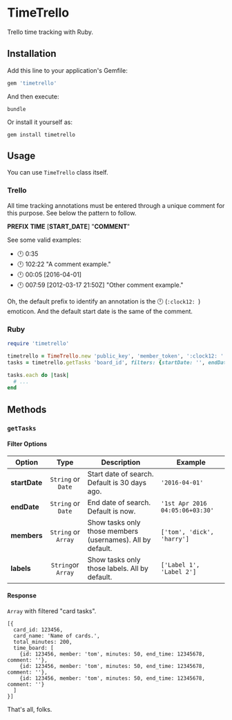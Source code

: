 # TimeTrello

Trello time tracking with Ruby.

## Installation
Add this line to your application's Gemfile:

```ruby
gem 'timetrello'
```

And then execute:

```console
bundle
```

Or install it yourself as:

```console
gem install timetrello
```


## Usage

You can use `TimeTrello` class itself.

### Trello

All time tracking annotations must be entered through a unique comment for this purpose. See below the pattern to follow.

**PREFIX** **TIME** [**START_DATE**] "**COMMENT**"

See some valid examples:

- :clock12: 0:35
- :clock12: 102:22 "A comment example."
- :clock12: 00:05 [2016-04-01]
- :clock12: 007:59 [2012-03-17 21:50Z] "Other comment example."

Oh, the default prefix to identify an annotation is the :clock12: (`:clock12: `) emoticon. And the default start date is the same of the comment.

### Ruby

```ruby
require 'timetrello'

timetrello = TimeTrello.new 'public_key', 'member_token', ':clock12: '
tasks = timetrello.getTasks 'board_id', filters: {startDate: '', endDate: ''}

tasks.each do |task|
  # ...
end
```

## Methods

### `getTasks`

#### Filter Options

| Option | Type | Description | Example |
|---|:---:|---|---|
| **startDate** | `String` or `Date` | Start date of search. Default is 30 days ago. | `'2016-04-01'` |
| **endDate** | `String` or `Date` | End date of search. Default is now. | `'1st Apr 2016 04:05:06+03:30'` |
| **members** | `String`  or `Array` | Show tasks only those members (usernames). All by default. | `['tom', 'dick', 'harry']` |
| **labels** | `String`or `Array` | Show tasks only those labels. All by default. | `['Label 1', 'Label 2']` |

#### Response

`Array` with filtered "card tasks".

```
[{
  card_id: 123456,
  card_name: 'Name of cards.',
  total_minutes: 200,
  time_board: [
    {id: 123456, member: 'tom', minutes: 50, end_time: 12345678, comment: ''},
    {id: 123456, member: 'tom', minutes: 50, end_time: 12345678, comment: ''},
    {id: 123456, member: 'tom', minutes: 50, end_time: 12345678, comment: ''}
  ]
}]
```

That's all, folks.
